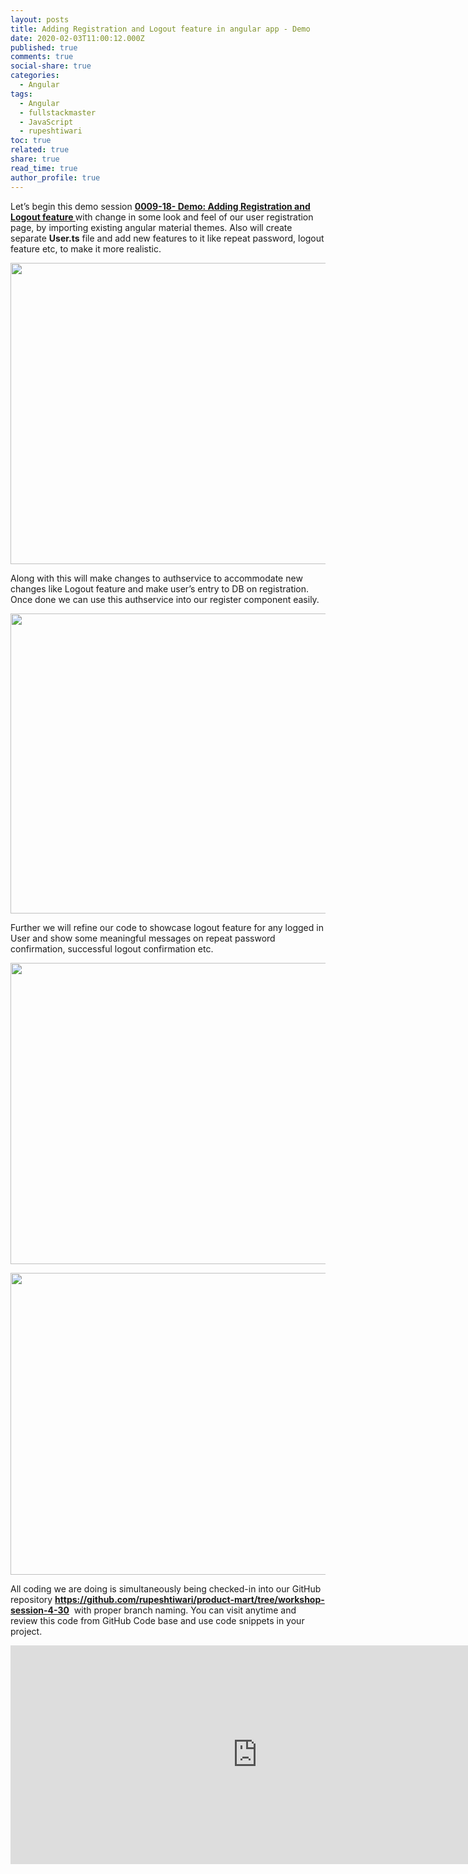 ```yaml
---
layout: posts
title: Adding Registration and Logout feature in angular app - Demo
date: 2020-02-03T11:00:12.000Z
published: true
comments: true
social-share: true
categories:
  - Angular
tags:
  - Angular
  - fullstackmaster
  - JavaScript
  - rupeshtiwari
toc: true
related: true
share: true
read_time: true
author_profile: true
---
```


<p>Let’s begin this demo session <a href="https://www.youtube.com/watch?v=NKgXcBPFRxY&amp;list=PLZed_adPqIJrl9pwlERGhU-RCNOtKqvyD&amp;index=18" target="_blank" rel="noopener noreferrer"><strong>0009-18- Demo: Adding Registration and Logout feature </strong></a>with change in some look and feel of our user registration page, by importing existing angular material themes. Also will create separate <strong>User.ts</strong> file and add new features to it like repeat password, logout feature etc, to make it more realistic.</p>
<p><img class="alignnone size-full wp-image-2950" src="{{ site.baseurl }}/assets/2020/02/AR1.png" alt="" width="856" height="482" /></p>
<p>Along with this will make changes to authservice to accommodate new changes like Logout feature and make user’s entry to DB on registration. Once done we can use this authservice into our register component easily.</p>
<p><img class="alignnone size-full wp-image-2949" src="{{ site.baseurl }}/assets/2020/02/AR2.png" alt="" width="852" height="480" /></p>
<p>Further we will refine our code to showcase logout feature for any logged in User and show some meaningful messages on repeat password confirmation, successful logout confirmation etc.</p>
<p><img class="alignnone size-full wp-image-2948" src="{{ site.baseurl }}/assets/2020/02/AR3.png" alt="" width="851" height="482" /></p>
<p><img class="alignnone size-full wp-image-2947" src="{{ site.baseurl }}/assets/2020/02/AR4.png" alt="" width="854" height="483" /></p>
<p>All coding we are doing is simultaneously being checked-in into our GitHub repository <strong><a href="https://github.com/rupeshtiwari/product-mart/tree/workshop-session-4-30" target="_blank" rel="noopener noreferrer">https://github.com/rupeshtiwari/product-mart/tree/workshop-session-4-30</a></strong>  with proper branch naming. You can visit anytime and review this code from GitHub Code base and use code snippets in your project.</p>
<p><iframe src="https://www.youtube.com/embed/NKgXcBPFRxY" width="790" height="350" frameborder="0" allowfullscreen="allowfullscreen"><span data-mce-type="bookmark" style="display: inline-block; width: 0px; overflow: hidden; line-height: 0;" class="mce_SELRES_start">﻿</span></iframe></p>
